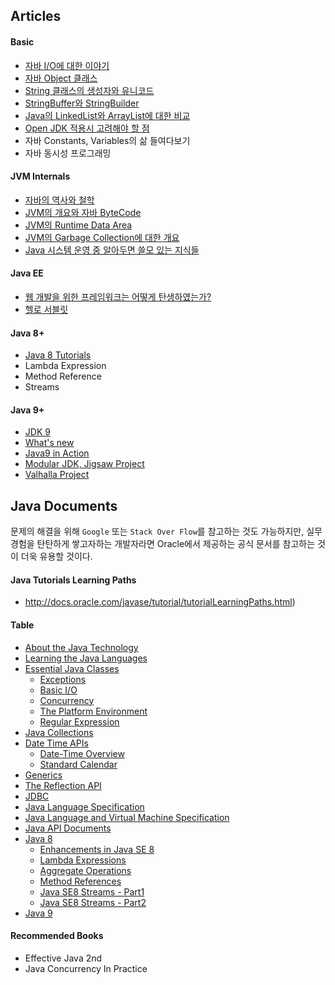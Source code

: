## Articles

#### Basic

- [자바 I/O에 대한 이야기](https://github.com/stunstunstun/awesome-wiki/blob/master/Java/java-basic-io.md)
- [자바 Object 클래스](https://github.com/stunstunstun/awesome-wiki/blob/master/Java/java-basic-object-class.md)
- [String 클래스의 생성자와 유니코드](https://github.com/stunstunstun/awesome-wiki/blob/master/Java/java-basic-string-class.md)
- [StringBuffer와 StringBuilder](https://github.com/stunstunstun/awesome-wiki/blob/master/Java/java-string-builder.md)
- [Java의 LinkedList와 ArrayList에 대한 비교](https://github.com/stunstunstun/awesome-wiki/blob/master/Java/java-list-interface.md)
- [Open JDK 적용시 고려해야 할 점](https://github.com/stunstunstun/awesome-wiki/blob/master/Java/java-open-jdk.md)
- 자바 Constants, Variables의 삶 들여다보기
- 자바 동시성 프로그래밍

#### JVM Internals

- [자바의 역사와 철학](https://github.com/stunstunstun/awesome-wiki/blob/master/Java/java-history.md)
- [JVM의 개요와 자바 ByteCode](https://github.com/stunstunstun/awesome-wiki/blob/master/Java/java-jvm-bytecode.md)
- [JVM의 Runtime Data Area](https://github.com/stunstunstun/awesome-wiki/blob/master/Java/java-jvm-runtime-data-area.md)
- [JVM의 Garbage Collection에 대한 개요](https://github.com/stunstunstun/awesome-wiki/blob/master/Java/java-jvm-gc.md)
- [Java 시스템 운영 중 알아두면 쓸모 있는 지식들](https://github.com/stunstunstun/awesome-wiki/blob/master/Java/java-jvm-performance.md)

#### Java EE

- [웹 개발을 위한 프레임워크는 어떻게 탄생하였는가?](https://github.com/stunstunstun/awesome-wiki/blob/master/Java/java-hello-j2ee.md)
- [헬로 서블릿](https://github.com/stunstunstun/awesome-wiki/blob/master/Java/java-hello-servlet.md)

#### Java 8+

- [Java 8 Tutorials](http://winterbe.com/java/)
- Lambda Expression 
- Method Reference
- Streams

#### Java 9+

- [JDK 9](http://openjdk.java.net/projects/jdk9/)
- [What's new](https://docs.oracle.com/javase/9/whatsnew/toc.htm#JSNEW-GUID-C23AFD78-C777-460B-8ACE-58BE5EA681F6)
- [Java9 in Action](https://github.com/bentolor/java9-in-action)
- [Modular JDK, Jigsaw Project](http://openjdk.java.net/projects/jigsaw/)
- [Valhalla Project](https://wiki.openjdk.java.net/display/valhalla/Main)


## Java Documents

문제의 해결을 위해 `Google` 또는 `Stack Over Flow`를 참고하는 것도 가능하지만, 실무 경험을 탄탄하게 쌓고자하는 개발자라면 Oracle에서 제공하는 공식 문서를 참고하는 것이 더욱 유용할 것이다.

#### Java Tutorials Learning Paths
- http://docs.oracle.com/javase/tutorial/tutorialLearningPaths.html)

#### Table

- [About the Java Technology](https://docs.oracle.com/javase/tutorial/getStarted/intro/definition.html)
- [Learning the Java Languages](https://docs.oracle.com/javase/tutorial/java/)
- [Essential Java Classes](https://docs.oracle.com/javase/tutorial/essential/index.html)
	- [Exceptions](https://docs.oracle.com/javase/tutorial/essential/exceptions/index.html)
	- [Basic I/O](https://docs.oracle.com/javase/tutorial/essential/io/index.html)
	- [Concurrency](https://docs.oracle.com/javase/tutorial/essential/concurrency/index.html)
	- [The Platform Environment](https://docs.oracle.com/javase/tutorial/essential/environment/index.html)
	- [Regular Expression](https://docs.oracle.com/javase/tutorial/essential/regex/index.html)
- [Java Collections](https://docs.oracle.com/javase/tutorial/collections/index.html)
- [Date Time APIs](https://docs.oracle.com/javase/tutorial/datetime/index.html)
	- [Date-Time Overview](https://docs.oracle.com/javase/tutorial/datetime/overview/index.html)
	- [Standard Calendar](https://docs.oracle.com/javase/tutorial/datetime/iso/index.html)
- [Generics](http://docs.oracle.com/javase/tutorial/extra/generics/index.html)
- [The Reflection API](https://docs.oracle.com/javase/tutorial/reflect/)
- [JDBC](http://docs.oracle.com/javase/tutorial/jdbc/index.html)
- [Java Language Specification](http://docs.oracle.com/javase/specs/jls/se8/html/index.html)
- [Java Language and Virtual Machine Specification](http://docs.oracle.com/javase/specs/jvms/se8/html/index.html)
- [Java API Documents](http://docs.oracle.com/javase/8/docs/api/index.html)
- [Java 8](http://www.oracle.com/technetwork/java/javase/8-whats-new-2157071.html)
	- [Enhancements in Java SE 8
](http://docs.oracle.com/javase/8/docs/technotes/guides/language/enhancements.html#javase8)
	- [Lambda Expressions](http://docs.oracle.com/javase/tutorial/java/javaOO/lambdaexpressions.html)
	- [Aggregate Operations](http://docs.oracle.com/javase/tutorial/collections/streams/index.html)
	- [Method References](https://docs.oracle.com/javase/tutorial/java/javaOO/methodreferences.html)
	- [Java SE8 Streams - Part1](http://www.oracle.com/technetwork/articles/java/ma14-java-se-8-streams-2177646.html)
	- [Java SE8 Streams - Part2](http://www.oracle.com/technetwork/articles/java/architect-streams-pt2-2227132.html)
- [Java 9](https://docs.oracle.com/javase/9/index.html#javase9)

#### Recommended Books

- Effective Java 2nd
- Java Concurrency In Practice

